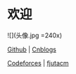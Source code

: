 # 欢迎

![](头像.jpg =240x)

[Github](https://github.com/Curtainf2f) | [Cnblogs](https://www.cnblogs.com/DarkScoCu/) 

[Codeforces](http://codeforces.com/profile/DarkScoCu) | [fjutacm](http://www.fjutacm.com/UserInfo.jsp?user=DarkScoCu)
